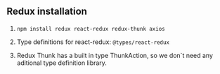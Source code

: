 
## Redux installation

1. `npm install redux react-redux redux-thunk axios`

2. Type definitions for react-redux: `@types/react-redux`

3. Redux Thunk has a built in type ThunkAction, so we don`t need any aditional type definition library.






